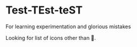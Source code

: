 Test-TEst-teST
==============

For learning experimentation and glorious mistakes

Looking for list of icons other than :beer:.
